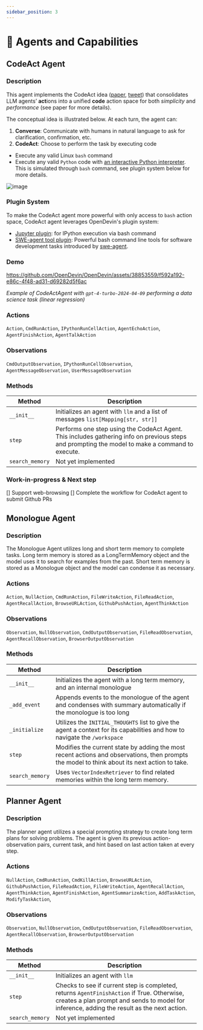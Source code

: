 ```yaml
---
sidebar_position: 3
---
```


# 🧠 Agents and Capabilities

## CodeAct Agent

### Description

This agent implements the CodeAct idea ([paper](https://arxiv.org/abs/2402.13463), [tweet](https://twitter.com/xingyaow_/status/1754556835703751087)) that consolidates LLM agents’ **act**ions into a unified **code** action space for both _simplicity_ and _performance_ (see paper for more details).

The conceptual idea is illustrated below. At each turn, the agent can:

1. **Converse**: Communicate with humans in natural language to ask for clarification, confirmation, etc.
2. **CodeAct**: Choose to perform the task by executing code

- Execute any valid Linux `bash` command
- Execute any valid `Python` code with [an interactive Python interpreter](https://ipython.org/). This is simulated through `bash` command, see plugin system below for more details.

![image](https://github.com/OpenDevin/OpenDevin/assets/38853559/92b622e3-72ad-4a61-8f41-8c040b6d5fb3)

### Plugin System

To make the CodeAct agent more powerful with only access to `bash` action space, CodeAct agent leverages OpenDevin&#x27;s plugin system:

- [Jupyter plugin](https://github.com/OpenDevin/OpenDevin/tree/main/opendevin/runtime/plugins/jupyter): for IPython execution via bash command
- [SWE-agent tool plugin](https://github.com/OpenDevin/OpenDevin/tree/main/opendevin/runtime/plugins/swe_agent_commands): Powerful bash command line tools for software development tasks introduced by [swe-agent](https://github.com/princeton-nlp/swe-agent).

### Demo

https://github.com/OpenDevin/OpenDevin/assets/38853559/f592a192-e86c-4f48-ad31-d69282d5f6ac

_Example of CodeActAgent with `gpt-4-turbo-2024-04-09` performing a data science task (linear regression)_

### Actions

`Action`,
`CmdRunAction`,
`IPythonRunCellAction`,
`AgentEchoAction`,
`AgentFinishAction`,
`AgentTalkAction`

### Observations

`CmdOutputObservation`,
`IPythonRunCellObservation`,
`AgentMessageObservation`,
`UserMessageObservation`

### Methods

| Method          | Description                                                                                                                                     |
| --------------- | ----------------------------------------------------------------------------------------------------------------------------------------------- |
| `__init__`      | Initializes an agent with `llm` and a list of messages `list[Mapping[str, str]]`                                                                |
| `step`          | Performs one step using the CodeAct Agent. This includes gathering info on previous steps and prompting the model to make a command to execute. |
| `search_memory` | Not yet implemented                                                                                                                             |

### Work-in-progress &amp; Next step

[] Support web-browsing
[] Complete the workflow for CodeAct agent to submit Github PRs

## Monologue Agent

### Description

The Monologue Agent utilizes long and short term memory to complete tasks.
Long term memory is stored as a LongTermMemory object and the model uses it to search for examples from the past.
Short term memory is stored as a Monologue object and the model can condense it as necessary.

### Actions

`Action`,
`NullAction`,
`CmdRunAction`,
`FileWriteAction`,
`FileReadAction`,
`AgentRecallAction`,
`BrowseURLAction`,
`GithubPushAction`,
`AgentThinkAction`

### Observations

`Observation`,
`NullObservation`,
`CmdOutputObservation`,
`FileReadObservation`,
`AgentRecallObservation`,
`BrowserOutputObservation`

### Methods

| Method          | Description                                                                                                                                   |
| --------------- | --------------------------------------------------------------------------------------------------------------------------------------------- |
| `__init__`      | Initializes the agent with a long term memory, and an internal monologue                                                                      |
| `_add_event`    | Appends events to the monologue of the agent and condenses with summary automatically if the monologue is too long                            |
| `_initialize`   | Utilizes the `INITIAL_THOUGHTS` list to give the agent a context for its capabilities and how to navigate the `/workspace`                    |
| `step`          | Modifies the current state by adding the most recent actions and observations, then prompts the model to think about its next action to take. |
| `search_memory` | Uses `VectorIndexRetriever` to find related memories within the long term memory.                                                             |

## Planner Agent

### Description

The planner agent utilizes a special prompting strategy to create long term plans for solving problems.
The agent is given its previous action-observation pairs, current task, and hint based on last action taken at every step.

### Actions

`NullAction`,
`CmdRunAction`,
`CmdKillAction`,
`BrowseURLAction`,
`GithubPushAction`,
`FileReadAction`,
`FileWriteAction`,
`AgentRecallAction`,
`AgentThinkAction`,
`AgentFinishAction`,
`AgentSummarizeAction`,
`AddTaskAction`,
`ModifyTaskAction`,

### Observations

`Observation`,
`NullObservation`,
`CmdOutputObservation`,
`FileReadObservation`,
`AgentRecallObservation`,
`BrowserOutputObservation`

### Methods

| Method          | Description                                                                                                                                                                               |
| --------------- | ----------------------------------------------------------------------------------------------------------------------------------------------------------------------------------------- |
| `__init__`      | Initializes an agent with `llm`                                                                                                                                                           |
| `step`          | Checks to see if current step is completed, returns `AgentFinishAction` if True. Otherwise, creates a plan prompt and sends to model for inference, adding the result as the next action. |
| `search_memory` | Not yet implemented                                                                                                                                                                       |
